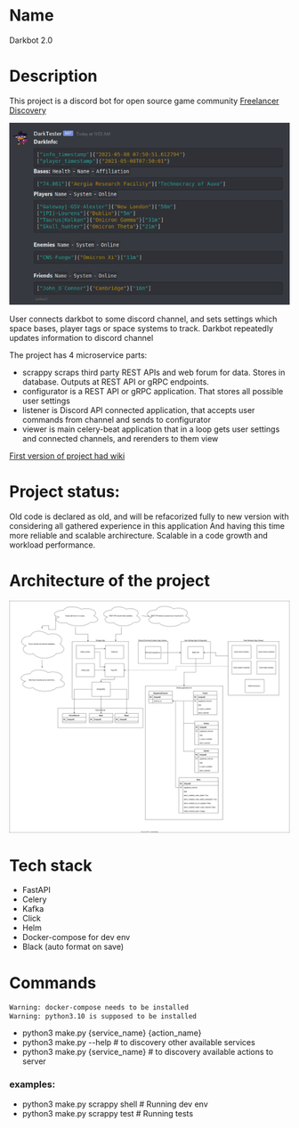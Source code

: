 # Name

Darkbot 2.0

# Description

This project is a discord bot for open source game community [Freelancer Discovery](https://discoverygc.com/)

![](docs/_images/general.png)

User connects darkbot to some discord channel, and sets settings which space bases, player tags or space systems to track.
Darkbot repeatedly updates information to discord channel

The project has 4 microservice parts:
- scrappy scraps third party REST APIs and web forum for data. Stores in database. Outputs at REST API or gRPC endpoints.
- configurator is a REST API or gRPC application. That stores all possible user settings
- listener is Discord API connected application, that accepts user commands from channel and sends to configurator
- viewer is main celery-beat application that in a loop gets user settings and connected channels, and rerenders to them view

[First version of project had wiki](https://darklab8.github.io/darklab_darkbot/)

# Project status:
Old code is declared as old, and will be refacorized fully to new version with considering all gathered experience in this application
And having this time more reliable and scalable archirecture. Scalable in a code growth and workload performance.

# Architecture of the project
![](architecture/architecture.drawio.svg)

# Tech stack
- FastAPI
- Celery
- Kafka
- Click
- Helm
- Docker-compose for dev env
- Black (auto format on save)

# Commands

```
Warning: docker-compose needs to be installed
Warning: python3.10 is supposed to be installed
```

- python3 make.py {service_name} {action_name}
- python3 make.py --help # to discovery other available services
- python3 make.py {service_name} # to discovery available actions to server

### examples:

- python3 make.py scrappy shell # Running dev env
- python3 make.py scrappy test # Running tests


